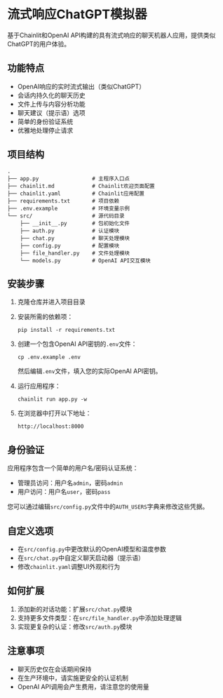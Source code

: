 # 流式响应ChatGPT模拟器

基于Chainlit和OpenAI API构建的具有流式响应的聊天机器人应用，提供类似ChatGPT的用户体验。

## 功能特点

- OpenAI响应的实时流式输出（类似ChatGPT）
- 会话内持久化的聊天历史
- 文件上传与内容分析功能
- 聊天建议（提示语）选项
- 简单的身份验证系统
- 优雅地处理停止请求

## 项目结构

```
.
├── app.py                 # 主程序入口点
├── chainlit.md            # Chainlit欢迎页面配置
├── chainlit.yaml          # Chainlit应用配置
├── requirements.txt       # 项目依赖
├── .env.example           # 环境变量示例
└── src/                   # 源代码目录
    ├── __init__.py        # 包初始化文件
    ├── auth.py            # 认证模块
    ├── chat.py            # 聊天处理模块
    ├── config.py          # 配置模块
    ├── file_handler.py    # 文件处理模块
    └── models.py          # OpenAI API交互模块
```

## 安装步骤

1. 克隆仓库并进入项目目录

2. 安装所需的依赖项：
   ```
   pip install -r requirements.txt
   ```

3. 创建一个包含OpenAI API密钥的`.env`文件：
   ```
   cp .env.example .env
   ```
   然后编辑`.env`文件，填入您的实际OpenAI API密钥。

4. 运行应用程序：
   ```
   chainlit run app.py -w
   ```

5. 在浏览器中打开以下地址：
   ```
   http://localhost:8000
   ```

## 身份验证

应用程序包含一个简单的用户名/密码认证系统：
- 管理员访问：用户名`admin`，密码`admin`
- 用户访问：用户名`user`，密码`pass`

您可以通过编辑`src/config.py`文件中的`AUTH_USERS`字典来修改这些凭据。

## 自定义选项

- 在`src/config.py`中更改默认的OpenAI模型和温度参数
- 在`src/chat.py`中自定义聊天启动器（提示语）
- 修改`chainlit.yaml`调整UI外观和行为

## 如何扩展

1. 添加新的对话功能：扩展`src/chat.py`模块
2. 支持更多文件类型：在`src/file_handler.py`中添加处理逻辑
3. 实现更复杂的认证：修改`src/auth.py`模块

## 注意事项

- 聊天历史仅在会话期间保持
- 在生产环境中，请实施更安全的认证机制
- OpenAI API调用会产生费用，请注意您的使用量
